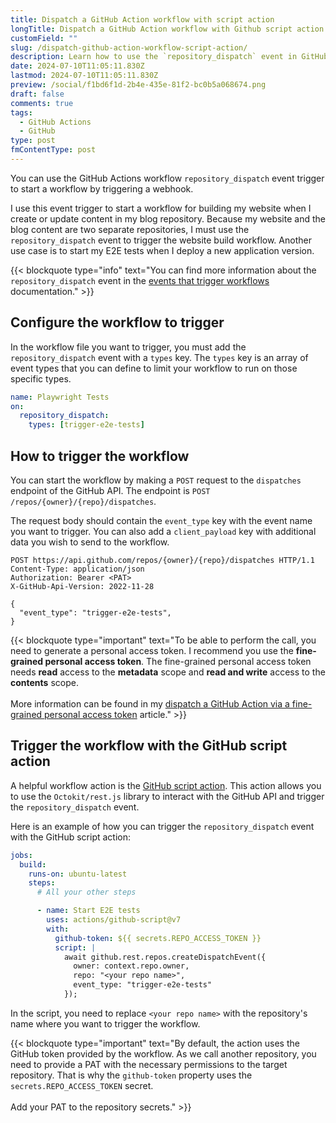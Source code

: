 ```yaml
---
title: Dispatch a GitHub Action workflow with script action
longTitle: Dispatch a GitHub Action workflow with Github script action
customField: ""
slug: /dispatch-github-action-workflow-script-action/
description: Learn how to use the `repository_dispatch` event in GitHub Actions to trigger a workflow with a webhook.
date: 2024-07-10T11:05:11.830Z
lastmod: 2024-07-10T11:05:11.830Z
preview: /social/f1bd6f1d-2b4e-435e-81f2-bc0b5a068674.png
draft: false
comments: true
tags:
  - GitHub Actions
  - GitHub
type: post
fmContentType: post
---
```


You can use the GitHub Actions workflow `repository_dispatch` event trigger to start a workflow by triggering a webhook. 

I use this event trigger to start a workflow for building my website when I create or update content in my blog repository. Because my website and the blog content are two separate repositories, I must use the `repository_dispatch` event to trigger the website build workflow. Another use case is to start my E2E tests when I deploy a new application version.

{{< blockquote type="info" text="You can find more information about the `repository_dispatch` event in the [events that trigger workflows](https://docs.github.com/en/actions/using-workflows/events-that-trigger-workflows#repository_dispatch) documentation." >}}

## Configure the workflow to trigger

In the workflow file you want to trigger, you must add the `repository_dispatch` event with a `types` key. The `types` key is an array of event types that you can define to limit your workflow to run on those specific types.

```yaml
name: Playwright Tests
on:
  repository_dispatch:
    types: [trigger-e2e-tests]
```

## How to trigger the workflow

You can start the workflow by making a `POST` request to the `dispatches` endpoint of the GitHub API. The endpoint is `POST /repos/{owner}/{repo}/dispatches`.

The request body should contain the `event_type` key with the event name you want to trigger. You can also add a `client_payload` key with additional data you wish to send to the workflow.

```http
POST https://api.github.com/repos/{owner}/{repo}/dispatches HTTP/1.1
Content-Type: application/json
Authorization: Bearer <PAT>
X-GitHub-Api-Version: 2022-11-28

{
  "event_type": "trigger-e2e-tests",
}
```

{{< blockquote type="important" text="To be able to perform the call, you need to generate a personal access token. I recommend you use the **fine-grained personal access token**. The fine-grained personal access token needs **read** access to the **metadata** scope and **read and write** access to the **contents** scope. <br /><br /> More information can be found in my [dispatch a GitHub Action via a fine-grained personal access token](https://www.eliostruyf.com/dispatch-github-action-fine-grained-personal-access-token/#trigger-the-github-action) article." >}}

## Trigger the workflow with the GitHub script action

A helpful workflow action is the [GitHub script action](https://github.com/marketplace/actions/github-script). This action allows you to use the `Octokit/rest.js` library to interact with the GitHub API and trigger the `repository_dispatch` event.

Here is an example of how you can trigger the `repository_dispatch` event with the GitHub script action:

```yaml
jobs:
  build:
    runs-on: ubuntu-latest
    steps:
      # All your other steps

      - name: Start E2E tests
        uses: actions/github-script@v7
        with:
          github-token: ${{ secrets.REPO_ACCESS_TOKEN }}
          script: |
            await github.rest.repos.createDispatchEvent({
              owner: context.repo.owner,
              repo: "<your repo name>",
              event_type: "trigger-e2e-tests"
            });
```

In the script, you need to replace `<your repo name>` with the repository's name where you want to trigger the workflow.

{{< blockquote type="important" text="By default, the action uses the GitHub token provided by the workflow. As we call another repository, you need to provide a PAT with the necessary permissions to the target repository. That is why the `github-token` property uses the `secrets.REPO_ACCESS_TOKEN` secret. <br /><br /> Add your PAT to the repository secrets." >}}